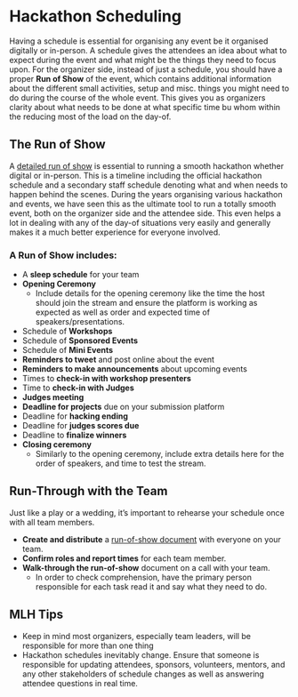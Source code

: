 # Hackathon Scheduling

Having a schedule is essential for organising any event be it organised digitally or in-person. A schedule gives the attendees an idea about what to expect during the event and what might be the things they need to focus upon. For the organizer side, instead of just a schedule, you should have a proper **Run of Show** of the event, which contains additional information about the different small activities, setup and misc. things you might need to do during the course of the whole event. This gives you as organizers clarity about what needs to be done at what specific time bu whom within the reducing most of the load on the day-of.

## The Run of Show

A [detailed run of show](https://docs.google.com/spreadsheets/d/1Vf9U34wsp5pklfvwDtV9yGEfm32jpmSLRa0tTWxm3m4/edit?usp=sharing) is essential to running a smooth hackathon whether digital or in-person. This is a timeline including the official hackathon schedule and a secondary staff schedule denoting what and when needs to happen behind the scenes. During the years organising various hackathon and events, we have seen this as the ultimate tool to run a totally smooth event, both on the organizer side and the attendee side. This even helps a lot in dealing with any of the day-of situations very easily and generally makes it a much better experience for everyone involved. 

### A Run of Show includes:

* A **sleep schedule** for your team 
* **Opening Ceremony** 
  * Include details for the opening ceremony like the time the host should join the stream and ensure the platform is working as expected as well as order and expected time of speakers/presentations. 
* Schedule of **Workshops** 
* Schedule of **Sponsored Events**
* Schedule of **Mini Events**
* **Reminders to tweet** and post online about the event
* **Reminders to make announcements** about upcoming events 
* Times to **check-in with workshop presenters** 
* Time to **check-in with Judges**
* **Judges meeting** 
* **Deadline for projects** due on your submission platform 
* Deadline for **hacking ending** 
* Deadline for **judges scores due**
* Deadline to **finalize winners**
* **Closing ceremony**
  * Similarly to the opening ceremony, include extra details here for the order of speakers, and time to test the stream. 

## Run-Through with the Team

Just like a play or a wedding, it’s important to rehearse your schedule once with all team members.

* **Create and distribute** a [run-of-show document](https://docs.google.com/spreadsheets/d/1Vf9U34wsp5pklfvwDtV9yGEfm32jpmSLRa0tTWxm3m4/edit?usp=sharing) with everyone on your team. 
* **Confirm roles and report times** for each team member.
* **Walk-through the run-of-show** document on a call with your team.
  * In order to check comprehension, have the primary person responsible for each task read it and say what they need to do. 

## MLH Tips

* Keep in mind most organizers, especially team leaders, will be responsible for more than one thing
* Hackathon schedules inevitably change. Ensure that someone is responsible for updating attendees, sponsors, volunteers, mentors, and any other stakeholders of schedule changes as well as answering attendee questions in real time.



